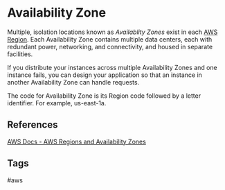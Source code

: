 # Availability Zone

Multiple, isolation locations known as *Availablity Zones* exist in each [AWS Region](./202309120400). Each Availability Zone contains multiple data centers, each with redundant power, networking, and connectivity, and housed in separate facilities.  

If you distribute your instances across multiple Availability Zones and one instance fails, you can design your application so that an instance in another Availability Zone can handle requests. 

The code for Availability Zone is its Region code followed by a letter identifier. For example, us-east-1a.  

## References
[AWS Docs - AWS Regions and Availability Zones](https://docs.aws.amazon.com/whitepapers/latest/get-started-documentdb/aws-regions-and-availability-zones.html)  

## Tags
#aws
